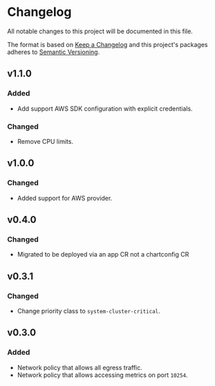 # Changelog

All notable changes to this project will be documented in this file.

The format is based on [Keep a Changelog](http://keepachangelog.com/en/1.0.0/)
and this project's packages adheres to [Semantic Versioning](http://semver.org/spec/v2.0.0.html).

## v1.1.0

### Added

- Add support AWS SDK configuration with explicit credentials.

### Changed

- Remove CPU limits.

## v1.0.0

### Changed

- Added support for AWS provider.

## v0.4.0

### Changed

- Migrated to be deployed via an app CR not a chartconfig CR

## v0.3.1

### Changed

- Change priority class to `system-cluster-critical`.


## v0.3.0

### Added

- Network policy that allows all egress traffic.
- Network policy that allows accessing metrics on port `10254`.


